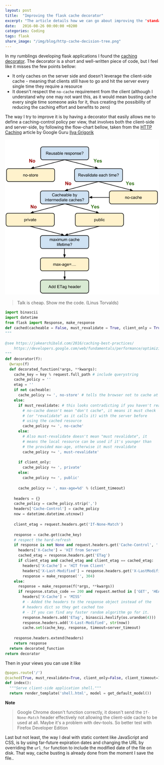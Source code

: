 ```yaml
---
layout: post
title:  "Improving the flask cache decorator"
excerpt: "The article details how we can go about improving the "standard" flask cache decorator, more specifically suggesting an API that easily resembles and relates to the client-side/browser caching-control policy"
date:   2016-08-26 00:00:00 +0200
categories: Coding
tags: flask
share_image: "/img/blog/http-cache-decision-tree.png"
---
```


In my rumblings developing flask applications I found the [caching decorator](http://flask.pocoo.org/docs/0.11/patterns/viewdecorators/#caching-decorator).
The decorator is a short and well-written piece of code, but I feel like it misses the few points bellow:

- It only caches on the server side and doesn't leverage the client-side cache - meaning that clients still have to go and hit the server every single time they require a resource
- It doesn't respect the `no-cache` requirement from the client (although I understand why one may not want this, as it would mean busting cache every single time someone asks for it, thus creating the possibility of reducing the caching effort and benefits to zero)

The way I try to improve it is by having a decorator that easily allows me to
define a caching-control policy per view, that involves both the client-side and
server-side, by following the flow-chart bellow, taken from the [HTTP Caching](https://developers.google.com/web/fundamentals/performance/optimizing-content-efficiency/http-caching)
article by Google Guru [Ilya Grigorik](https://www.igvita.com/)

![HTTP cache decision tree](/img/blog/http-cache-decision-tree.png)

> Talk is cheap. Show me the code. (Linus Torvalds)

```python
import binascii
import datetime
from flask import Response, make_response
def cached(cacheable = False, must_revalidate = True, client_only = True, client_timeout = 0, server_timeout = 5 * 60, key='view/%s'):
"""

@see https://jakearchibald.com/2016/caching-best-practices/
    https://developers.google.com/web/fundamentals/performance/optimizing-content-efficiency/http-caching
"""
def decorator(f):
  @wraps(f)
  def decorated_function(*args, **kwargs):
    cache_key = key % request.full_path # include querystring
    cache_policy = ''
    etag = ''
    if not cacheable:
      cache_policy += ', no-store' # tells the browser not to cache at all
    else:
      if must_revalidate: # this looks contradicting if you haven't read the article.
        # no-cache doesn't mean "don't cache", it means it must check
        # (or "revalidate" as it calls it) with the server before
        # using the cached resource
        cache_policy += ', no-cache'
      else:
        # Also must-revalidate doesn't mean "must revalidate", it
        # means the local resource can be used if it's younger than
        # the provided max-age, otherwise it must revalidate
        cache_policy += ', must-revalidate'

      if client_only:
        cache_policy += ', private'
      else:
        cache_policy += ', public'

      cache_policy += ', max-age=%d' % (client_timeout)

    headers = {}
    cache_policy = cache_policy.strip(',')
    headers['Cache-Control'] = cache_policy
    now = datetime.datetime.utcnow()

    client_etag = request.headers.get('If-None-Match')

    response = cache.get(cache_key)
    # respect the hard-refresh
    if response is not None and request.headers.get('Cache-Control', '') != 'no-cache':
      headers['X-Cache'] = 'HIT from Server'
      cached_etag = response.headers.get('ETag')
      if client_etag and cached_etag and client_etag == cached_etag:
        headers['X-Cache'] = 'HIT from Client'
        headers['X-Last-Modified'] = response.headers.get('X-LastModified')
        response = make_response('', 304)
    else:
      response = make_response(f(*args, **kwargs))
      if response.status_code == 200 and request.method in ['GET', 'HEAD']:
        headers['X-Cache'] = 'MISS'
        # - Added the headers to the response object instead of the
        # headers dict so they get cached too
        # - If you can find any faster random algorithm go for it.
        response.headers.add('ETag', binascii.hexlify(os.urandom(4)))
        response.headers.add('X-Last-Modified', str(now))
        cache.set(cache_key, response, timeout=server_timeout)

    response.headers.extend(headers)
    return response
  return decorated_function
return decorator

```

Then in your views you can use it like

```python
@pages.route('/')
@cached(True, must_revalidate=True, client_only=False, client_timeout=120, server_timeout=5*60)
def index():
  """Serve client-side application shell."""
  return render_template('shell.html', model = get_default_model())
```

**Note**

> Google Chrome doesn't function correctly, it doesn't send the `If-None-Match` header effectively not allowing the client-side cache to be used at all. Maybe it's a problem with dev-tools. So better test with Firefox Developer Edition

Last but not least, the way I deal with static content like JavaScript and CSS,
is by using far-future expiration dates and changing the URL by overriding the `url_for`
function to include the modified date of the file on disk.
That way, cache busting is already done from the moment I save the file..
